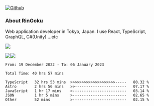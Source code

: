 [![Github](https://img.shields.io/github/followers/RinGoku?label=Follow&style=social)](https://github.com/RinGoku)

### About RinGoku
Web application developer in Tokyo, Japan.
I use React, TypeScript, GraphQL, C#(Unity) ...etc

![](https://github-profile-summary-cards.vercel.app/api/cards/profile-details?username=RinGoku&theme=default)

![](https://github-profile-summary-cards.vercel.app/api/cards/repos-per-language?username=RinGoku&theme=default)![](https://github-profile-summary-cards.vercel.app/api/cards/stats?username=RinGoku&theme=default)

<!--START_SECTION:waka-->

```text
From: 19 December 2022 - To: 06 January 2023

Total Time: 40 hrs 57 mins

TypeScript   32 hrs 53 mins  >>>>>>>>>>>>>>>>>>>>-----   80.32 %
Astro        2 hrs 56 mins   >>-----------------------   07.17 %
JavaScript   1 hr 17 mins    >------------------------   03.14 %
JSON         1 hr 5 mins     >------------------------   02.65 %
Other        52 mins         >------------------------   02.15 %
```

<!--END_SECTION:waka-->
